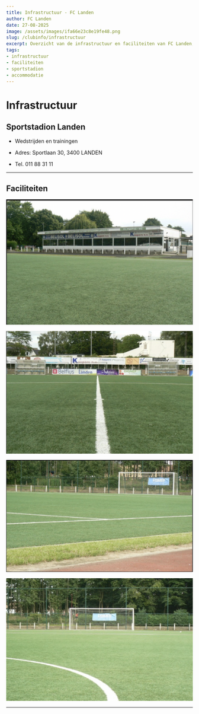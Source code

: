 ```yaml
---
title: Infrastructuur - FC Landen
author: FC Landen
date: 27-08-2025
image: /assets/images/ifa66e23c8e19fe48.png
slug: /clubinfo/infrastructuur
excerpt: Overzicht van de infrastructuur en faciliteiten van FC Landen, inclusief foto's van het Sportstadion te Landen.
tags:
- infrastructuur
- faciliteiten
- sportstadion
- accommodatie
---
```


# Infrastructuur&nbsp;

## Sportstadion Landen

* Wedstrijden en trainingen

* Adres: Sportlaan 30, 3400 LANDEN

* Tel. 011 88 31 11

---

## Faciliteiten

![Image](https://raw.githubusercontent.com/jacoux/fc-landen/main/src/assets/images/i7d86ed3745bf89593a2cf2e85c7b6014.png)

![Image](https://raw.githubusercontent.com/jacoux/fc-landen/main/src/assets/images/i1dea7e3e4b6491c7d072773ec3bf9f52.png)

![Image](https://raw.githubusercontent.com/jacoux/fc-landen/main/src/assets/images/i03765f82aa4d856398101f1f7faf3247.png)

![Image](https://raw.githubusercontent.com/jacoux/fc-landen/main/src/assets/images/i287fe0d22aafb3a0ae7f31c2ffefbb0e.png)

---